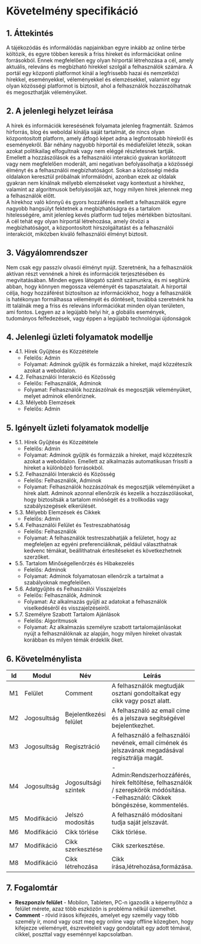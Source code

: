 # Követelmény specifikáció

## 1. Áttekintés
A tájékozódás és informálódás napjainkban egyre inkább az online térbe költözik, és egyre többen keresik a friss híreket és információkat online forrásokból. Ennek megfelelően egy olyan hírportál létrehozása a cél, amely aktuális, releváns és megbízható hírekkel szolgál a felhasználók számára. A portál egy központi platformot kínál a legfrissebb hazai és nemzetközi hírekkel, eseményekkel, véleményekkel és elemzésekkel, valamint egy olyan közösségi platformot is biztosít, ahol a felhasználók hozzászólhatnak és megoszthatják véleményüket.

## 2. A jelenlegi helyzet leírása  
A hírek és információk keresésének folyamata jelenleg fragmentált. Számos hírforrás, blog és weboldal kínálja saját tartalmát, de nincs olyan központosított platform, amely átfogó képet adna a legfontosabb hírekről és eseményekről. Bár néhány nagyobb hírportál és médiafelület létezik, sokan azokat politikailag elfogultnak vagy nem eléggé részletesnek tartják. Emellett a hozzászólások és a felhasználói interakció gyakran korlátozott vagy nem megfelelően moderált, ami negatívan befolyásolhatja a közösségi élményt és a felhasználói megbízhatóságot.
Sokan a közösségi média oldalakon keresztül próbálnak informálódni, azonban ezek az oldalak gyakran nem kínálnak mélyebb elemzéseket vagy kontextust a hírekhez, valamint az algoritmusok befolyásolják azt, hogy milyen hírek jelennek meg a felhasználók előtt.  
A hírekhoz való könnyű és gyors hozzáférés mellett a felhasználók egyre nagyobb hangsúlyt fektetnek a megbízhatóságra és a tartalom hitelességére, amit jelenleg kevés platform tud teljes mértékben biztosítani.  
A cél tehát egy olyan hírportál létrehozása, amely ötvözi a megbízhatóságot, a központosított hírszolgáltatást és a felhasználói interakciót, miközben kiváló felhasználói élményt biztosít.

## 3. Vágyálomrendszer
 Nem csak egy passzív olvasói élményt nyújt. Szeretnénk, ha  a felhasználók aktívan részt vennének a hírek és információk terjesztésében és megvitatásában. Minden egyes látogató számít számunkra, és mi segítünk abban, hogy könnyen megossza véleményét és tapasztalatait.
 A hírportál célja, hogy hozzáférést biztosítson az információkhoz, hogy a felhasználók is hatékonyan formálhassa véleményét és döntéseit, továbbá  szeretnénk ha itt találnák meg a friss és releváns információkat minden olyan területen, ami fontos. Legyen az a legújabb helyi hír, a globális események, tudományos felfedezések, vagy éppen a legújabb technológiai újdonságok

## 4. Jelenlegi üzleti folyamatok modellje
 - 4.1. Hírek Gyűjtése és Közzététele
     - Felelős: Admin
     - Folyamat: Adminok gyűjtik és formázzák a híreket, majd közzéteszik azokat a weboldalon.
 - 4.2. Felhasználói Interakció és Közösség
     - Felelős: Felhasználók, Adminok
     - Folyamat: Felhasználók hozzászólnak és megosztják véleményüket, melyet adminok ellenőriznek.
 - 4.3. Mélyebb Elemzések
     - Felelős: Admin     

## 5. Igényelt üzleti folyamatok modellje
 - 5.1. Hírek Gyűjtése és Közzététele
     - Felelős: Admin
     - Folyamat: Adminok gyűjtik és formázzák a híreket, majd közzéteszik azokat a weboldalon. Emellett az alkalmazás automatikusan frissíti a híreket a különböző forrásokból.
 - 5.2. Felhasználói Interakció és Közösség
     - Felelős: Felhasználók, Adminok
     - Folyamat: Felhasználók hozzászólnak és megosztják véleményüket a hírek alatt. Adminok azonnal ellenőrzik és kezelik a hozzászólásokat, hogy biztosítsák a tartalom minőségét és a trollkodás vagy szabályszegések elkerülését.
 - 5.3. Mélyebb Elemzések és Cikkek
     - Felelős: Admin
 - 5.4. Felhasználói Felület és Testreszabhatóság
     - Felelős: Felhasználók
     - Folyamat: A felhasználók testreszabhatják a felületet, hogy az megfeleljen az egyéni preferenciáiknak, például választhatnak kedvenc témákat, beállíthatnak értesítéseket és következhetnek szerzőket.
 - 5.5. Tartalom Minőségellenőrzés és Hibakezelés
     - Felelős: Adminok
     - Folyamat: Adminok folyamatosan ellenőrzik a tartalmat a szabályoknak megfelelően.
 - 5.6. Adatgyűjtés és Felhasználói Visszajelzés
     - Felelős: Felhasználók, Adminok
     - Folyamat: Az alkalmazás gyűjti az adatokat a felhasználók viselkedéséről és visszajelzéseiről.
 - 5.7. Személyre Szabott Tartalom Ajánlások
     - Felelős: Algoritmusok
     - Folyamat: Az alkalmazás személyre szabott tartalomajánlásokat nyújt a felhasználóknak az alapján, hogy milyen híreket olvastak korábban és milyen témák érdeklik őket.

## 6. Követelménylista
| Id | Modul | Név | Leírás |
| --- | --- | --- | --- |
| M1 | Felület | Comment | A felhasználók megtudják osztani gondoltaikat egy cikk vagy poszt alatt.|
| M2 | Jogosultság| Bejelentkezési felület|A felhasználó az email címe és a jelszava segítségével bejelentkezhet.|
| M3 | Jogosultság | Regisztráció |A felhasználó a felhasználói nevének, email címének és jelszavának megadásával regisztrálja magát.|
| M4 | Jogosultság| Jogosultsági szintek| -Admin:Rendszerhozzáférés, hírek feltöltése, felhasználók / szerepkörök módósítása. <br>-Felhasználó: Cikkek böngészése, kommentelés.|
| M5 | Modifikáció | Jelszó modosítás | A felhasználó módosítani tudja saját jelszavát.|
| M6 | Modifikáció | Cikk törlése | Cikk törlése.|
| M7 | Modifikáció | Cikk szerkesztése | Cikk szerkesztése.|
| M8 | Modifikáció | Cikk létrehozása | Cikk írása,létrehozása,formázása.|

## 7. Fogalomtár
 - **Reszponzív felület** - Mobilon, Tableten, PC-n igazodik a
képernyőhöz a felület mérete, azaz több eszközön is probléma nélkül
üzemelhet.  
 - **Comment** - rövid írásos kifejezés, amelyet egy személy vagy több személy ír, mond vagy oszt meg egy online vagy offline közegben, hogy kifejezze véleményét, észrevételeit vagy gondolatait egy adott témával, cikkel, poszttal vagy eseménnyel kapcsolatban.
